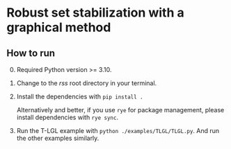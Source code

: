 # Robust set stabilization with a graphical method 


## How to run

0. Required Python version >= 3.10.
1. Change to the *rss* root directory in your terminal.
2. Install the dependencies with `pip install .`

   Alternatively and better, if you use `rye` for package management, please install dependencies with `rye sync`.

3. Run the T-LGL example with `python ./examples/TLGL/TLGL.py`. And run the other examples similarly.
